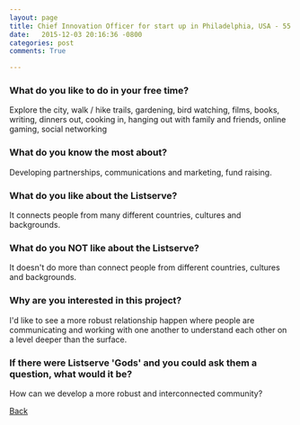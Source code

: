 ```yaml
---
layout: page
title: Chief Innovation Officer for start up in Philadelphia, USA - 55
date:   2015-12-03 20:16:36 -0800
categories: post
comments: True

---
```


### What do you like to do in your free time?
<p>Explore the city, walk / hike trails, gardening, bird watching, films, books, writing, dinners out, cooking in, hanging out with family and friends, online gaming, social networking </p>

### What do you know the most about?
<p>Developing partnerships, communications and marketing, fund raising.</p>

### What do you like about the Listserve?
<p>It connects people from many different countries, cultures and backgrounds. </p>

### What do you NOT like about the Listserve?
<p>It doesn't do more than connect people from different countries, cultures and backgrounds. </p>

### Why are you interested in this project?
<p>I'd like to see a more robust relationship happen where people are communicating and working with one another to understand each other on a level deeper than the surface.</p>

### If there were Listserve 'Gods' and you could ask them a question, what would it be?
<p>How can we develop a more robust and interconnected  community?</p>

[Back][1]

[1]: /home/responders/all